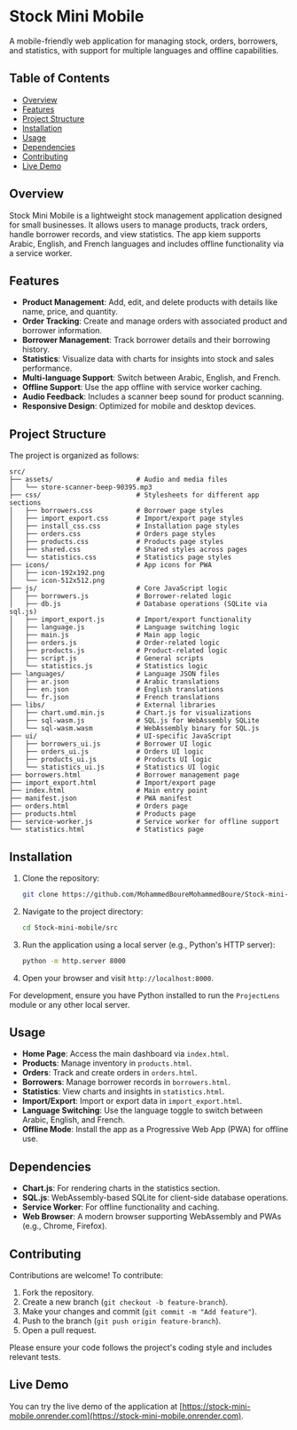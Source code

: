 # Stock Mini Mobile

A mobile-friendly web application for managing stock, orders, borrowers, and statistics, with support for multiple languages and offline capabilities.

## Table of Contents
- [Overview](#overview)
- [Features](#features)
- [Project Structure](#project-structure)
- [Installation](#installation)
- [Usage](#usage)
- [Dependencies](#dependencies)
- [Contributing](#contributing)
- [Live Demo](#live-demo)

## Overview
Stock Mini Mobile is a lightweight stock management application designed for small businesses. It allows users to manage products, track orders, handle borrower records, and view statistics. The app kiem supports Arabic, English, and French languages and includes offline functionality via a service worker.

## Features
- **Product Management**: Add, edit, and delete products with details like name, price, and quantity.
- **Order Tracking**: Create and manage orders with associated product and borrower information.
- **Borrower Management**: Track borrower details and their borrowing history.
- **Statistics**: Visualize data with charts for insights into stock and sales performance.
- **Multi-language Support**: Switch between Arabic, English, and French.
- **Offline Support**: Use the app offline with service worker caching.
- **Audio Feedback**: Includes a scanner beep sound for product scanning.
- **Responsive Design**: Optimized for mobile and desktop devices.

## Project Structure
The project is organized as follows:

```
src/
├── assets/                     # Audio and media files
│   └── store-scanner-beep-90395.mp3
├── css/                        # Stylesheets for different app sections
│   ├── borrowers.css           # Borrower page styles
│   ├── import_export.css       # Import/export page styles
│   ├── install_css.css         # Installation page styles
│   ├── orders.css              # Orders page styles
│   ├── products.css            # Products page styles
│   ├── shared.css              # Shared styles across pages
│   └── statistics.css          # Statistics page styles
├── icons/                      # App icons for PWA
│   ├── icon-192x192.png
│   └── icon-512x512.png
├── js/                         # Core JavaScript logic
│   ├── borrowers.js            # Borrower-related logic
│   ├── db.js                   # Database operations (SQLite via sql.js)
│   ├── import_export.js        # Import/export functionality
│   ├── language.js             # Language switching logic
│   ├── main.js                 # Main app logic
│   ├── orders.js               # Order-related logic
│   ├── products.js             # Product-related logic
│   ├── script.js               # General scripts
│   └── statistics.js           # Statistics logic
├── languages/                  # Language JSON files
│   ├── ar.json                 # Arabic translations
│   ├── en.json                 # English translations
│   └── fr.json                 # French translations
├── libs/                       # External libraries
│   ├── chart.umd.min.js        # Chart.js for visualizations
│   ├── sql-wasm.js             # SQL.js for WebAssembly SQLite
│   └── sql-wasm.wasm           # WebAssembly binary for SQL.js
├── ui/                         # UI-specific JavaScript
│   ├── borrowers_ui.js         # Borrower UI logic
│   ├── orders_ui.js            # Orders UI logic
│   ├── products_ui.js          # Products UI logic
│   └── statistics_ui.js        # Statistics UI logic
├── borrowers.html              # Borrower management page
├── import_export.html          # Import/export page
├── index.html                  # Main entry point
├── manifest.json               # PWA manifest
├── orders.html                 # Orders page
├── products.html               # Products page
├── service-worker.js           # Service worker for offline support
└── statistics.html             # Statistics page
```

## Installation
1. Clone the repository:
   ```bash
   git clone https://github.com/MohammedBoureMohammedBoure/Stock-mini-mobile.git
   ```
2. Navigate to the project directory:
   ```bash
   cd Stock-mini-mobile/src
   ```
3. Run the application using a local server (e.g., Python's HTTP server):
   ```bash
   python -m http.server 8000
   ```
4. Open your browser and visit `http://localhost:8000`.

For development, ensure you have Python installed to run the `ProjectLens` module or any other local server.

## Usage
- **Home Page**: Access the main dashboard via `index.html`.
- **Products**: Manage inventory in `products.html`.
- **Orders**: Track and create orders in `orders.html`.
- **Borrowers**: Manage borrower records in `borrowers.html`.
- **Statistics**: View charts and insights in `statistics.html`.
- **Import/Export**: Import or export data in `import_export.html`.
- **Language Switching**: Use the language toggle to switch between Arabic, English, and French.
- **Offline Mode**: Install the app as a Progressive Web App (PWA) for offline use.

## Dependencies
- **Chart.js**: For rendering charts in the statistics section.
- **SQL.js**: WebAssembly-based SQLite for client-side database operations.
- **Service Worker**: For offline functionality and caching.
- **Web Browser**: A modern browser supporting WebAssembly and PWAs (e.g., Chrome, Firefox).

## Contributing
Contributions are welcome! To contribute:
1. Fork the repository.
2. Create a new branch (`git checkout -b feature-branch`).
3. Make your changes and commit (`git commit -m "Add feature"`).
4. Push to the branch (`git push origin feature-branch`).
5. Open a pull request.

Please ensure your code follows the project's coding style and includes relevant tests.

## Live Demo
You can try the live demo of the application at [https://stock-mini-mobile.onrender.com](https://stock-mini-mobile.onrender.com).
